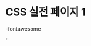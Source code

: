 # CSS 실전 페이지 1

-fontawesome

'<link rel="stylesheet" href="https://cdnjs.cloudflare.com/ajax/libs/font-awesome/5.8.2/css/all.min.css">'